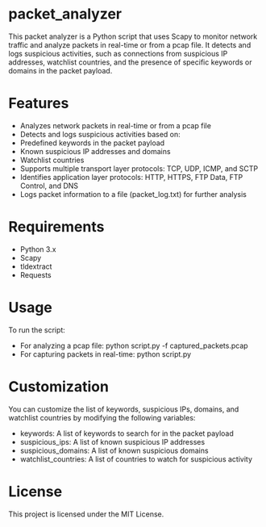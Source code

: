 # packet_analyzer
This packet analyzer is a Python script that uses Scapy to monitor network traffic and analyze packets in real-time or from a pcap file. It detects and logs suspicious activities, such as connections from suspicious IP addresses, watchlist countries, and the presence of specific keywords or domains in the packet payload.

# Features
- Analyzes network packets in real-time or from a pcap file
- Detects and logs suspicious activities based on:
- Predefined keywords in the packet payload
- Known suspicious IP addresses and domains
- Watchlist countries
- Supports multiple transport layer protocols: TCP, UDP, ICMP, and SCTP
- Identifies application layer protocols: HTTP, HTTPS, FTP Data, FTP Control, and DNS
- Logs packet information to a file (packet_log.txt) for further analysis
# Requirements
- Python 3.x
- Scapy
- tldextract
- Requests
# Usage
To run the script:

- For analyzing a pcap file: python script.py -f captured_packets.pcap
- For capturing packets in real-time: python script.py
# Customization
You can customize the list of keywords, suspicious IPs, domains, and watchlist countries by modifying the following variables:

- keywords: A list of keywords to search for in the packet payload
- suspicious_ips: A list of known suspicious IP addresses
- suspicious_domains: A list of known suspicious domains
- watchlist_countries: A list of countries to watch for suspicious activity
# License
This project is licensed under the MIT License.
